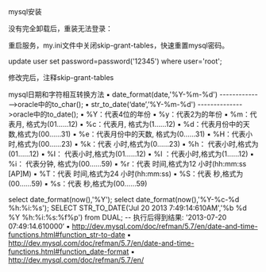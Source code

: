 mysql安装

没有完全卸载后，重装无法登录：

重启服务，my.ini文件中关闭skip-grant-tables，快速重置mysql密码。

update user set password=password('12345') where user='root';

修改完后，注释skip-grant-tables



mysql日期和字符相互转换方法
▪ date_format(date,'%Y-%m-%d') -------------->oracle中的to_char();
▪ str_to_date(‘date’,’%Y-%m-%d') -------------->oracle中的to_date();
▪ %Y：代表4位的年份
▪ %y：代表2为的年份
▪ %m：代表月, 格式为(01……12)
▪ %c：代表月, 格式为(1……12)
▪ %d：代表月份中的天数,格式为(00……31)
▪ %e：代表月份中的天数, 格式为(0……31)
▪ %H：代表小时,格式为(00……23)
▪ %k：代表 小时,格式为(0……23)
▪ %h： 代表小时,格式为(01……12)
▪ %I： 代表小时,格式为(01……12)
▪ %l ：代表小时,格式为(1……12)
▪ %i： 代表分钟, 格式为(00……59)
▪ %r：代表 时间,格式为12 小时(hh:mm:ss [AP]M)
▪ %T：代表 时间,格式为24 小时(hh:mm:ss)
▪ %S：代表 秒,格式为(00……59)
▪ %s：代表 秒,格式为(00……59)

select date_format(now(),'%Y');
select date_format(now(),'%Y-%c-%d %h:%i:%s');
SELECT STR_TO_DATE('Jul 20 2013 7:49:14:610AM','%b %d %Y %h:%i:%s:%f%p') from DUAL;
-- 执行后得到结果:
'2013-07-20 07:49:14.610000‘
▪ http://dev.mysql.com/doc/refman/5.7/en/date-and-time-functions.html#function_str-to-date
▪ http://dev.mysql.com/doc/refman/5.7/en/date-and-time-functions.html#function_date-format
▪ http://dev.mysql.com/doc/refman/5.7/en/